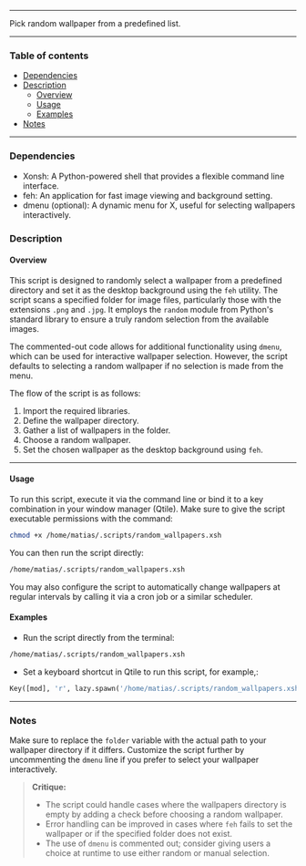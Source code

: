 
---

Pick random wallpaper from a predefined list.

---

### Table of contents

- [Dependencies](#dependencies)
- [Description](#description)
    - [Overview](#overview)
    - [Usage](#usage)
    - [Examples](#examples)
- [Notes](#notes)

---

<a name="dependencies" />

### Dependencies

- Xonsh: A Python-powered shell that provides a flexible command line interface.
- feh: An application for fast image viewing and background setting.
- dmenu (optional): A dynamic menu for X, useful for selecting wallpapers interactively.

<a name="description" />

### Description

<a name="overview" />

#### Overview

This script is designed to randomly select a wallpaper from a predefined directory and set it as the desktop background using the `feh` utility. The script scans a specified folder for image files, particularly those with the extensions `.png` and `.jpg`. It employs the `random` module from Python's standard library to ensure a truly random selection from the available images.

The commented-out code allows for additional functionality using `dmenu`, which can be used for interactive wallpaper selection. However, the script defaults to selecting a random wallpaper if no selection is made from the menu.

The flow of the script is as follows:

1. Import the required libraries.
2. Define the wallpaper directory.
3. Gather a list of wallpapers in the folder.
4. Choose a random wallpaper.
5. Set the chosen wallpaper as the desktop background using `feh`.

---

<a name="usage" />

#### Usage

To run this script, execute it via the command line or bind it to a key combination in your window manager (Qtile). Make sure to give the script executable permissions with the command:

```bash
chmod +x /home/matias/.scripts/random_wallpapers.xsh
```

You can then run the script directly:

```bash
/home/matias/.scripts/random_wallpapers.xsh
```

You may also configure the script to automatically change wallpapers at regular intervals by calling it via a cron job or a similar scheduler.

<a name="examples" />

#### Examples

- Run the script directly from the terminal:

```bash
/home/matias/.scripts/random_wallpapers.xsh
```

- Set a keyboard shortcut in Qtile to run this script, for example,:

```python
Key([mod], 'r', lazy.spawn('/home/matias/.scripts/random_wallpapers.xsh'))
```

---

<a name="notes" />

### Notes

Make sure to replace the `folder` variable with the actual path to your wallpaper directory if it differs. Customize the script further by uncommenting the `dmenu` line if you prefer to select your wallpaper interactively.

> **Critique:** 
> - The script could handle cases where the wallpapers directory is empty by adding a check before choosing a random wallpaper.
> - Error handling can be improved in cases where `feh` fails to set the wallpaper or if the specified folder does not exist.
> - The use of `dmenu` is commented out; consider giving users a choice at runtime to use either random or manual selection.